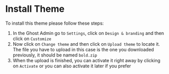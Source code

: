 # Install Theme

To install this theme please follow these steps:

1. In the Ghost Admin go to `Settings`, click on `Design & branding` and then click on `Customize`
2. Now click on `Change theme` and then click on `Upload theme` to locate it. The file you have to upload in this case is the one you downloaded previously, it should be named `bold.zip`
3. When the upload is finished, you can activate it right away by clicking on `Activate` or you can also activate it later if you prefer
